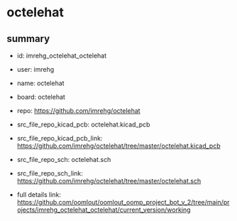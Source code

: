 # octelehat
 
## summary 
* id: imrehg_octelehat_octelehat
* user: imrehg
* name: octelehat
* board: octelehat
* repo: https://github.com/imrehg/octelehat
* src_file_repo_kicad_pcb: octelehat.kicad_pcb
* src_file_repo_kicad_pcb_link: https://github.com/imrehg/octelehat/tree/master/octelehat.kicad_pcb


* src_file_repo_sch: octelehat.sch
* src_file_repo_sch_link: https://github.com/imrehg/octelehat/tree/master/octelehat.sch
* full details link: https://github.com/oomlout/oomlout_oomp_project_bot_v_2/tree/main/projects/imrehg_octelehat_octelehat/current_version/working  







